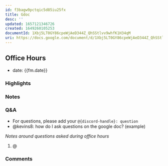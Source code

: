 ```yaml
---
id: f3bagw9pctqic5d85iu25fx
title: Gdoc
desc: ''
updated: 1657121346726
created: 1649260105253
documentId: 1Xbj5LT0GY86cpeWjAeD344Z_QhSStlvv9whfK1H34qM
uri: https://docs.google.com/document/d/1Xbj5LT0GY86cpeWjAeD344Z_QhSStlvv9whfK1H34qM/edit
---
```


## Office Hours

- date: {{fm.date}}

### Highlights

### Notes

### Q&A

- For questions, please add your `@{discord-handle}: question`
- @kevins8: how do I ask questions on the google doc? (example)

_Notes around questions asked during office hours_

1. @


### Comments